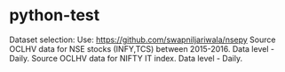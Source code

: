 # python-test
Dataset selection: Use: https://github.com/swapniljariwala/nsepy Source OCLHV data for NSE stocks (INFY,TCS) between 2015-2016. Data level - Daily. Source OCLHV data for NIFTY IT index. Data level - Daily.
